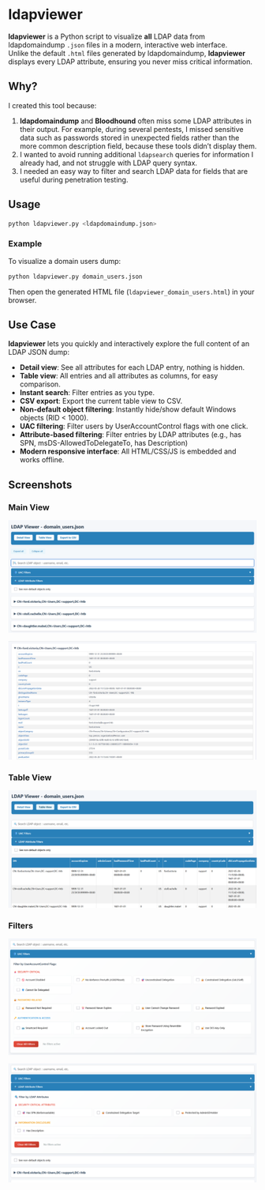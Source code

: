 # ldapviewer

**ldapviewer** is a Python script to visualize **all** LDAP data from ldapdomaindump `.json` files in a modern, interactive web interface.  
Unlike the default `.html` files generated by ldapdomaindump, **ldapviewer** displays every LDAP attribute, ensuring you never miss critical information.

## Why?

I created this tool because:

1. **ldapdomaindump** and **Bloodhound** often miss some LDAP attributes in their output. For example, during several pentests, I missed sensitive data such as passwords stored in unexpected fields rather than the more common description field, because these tools didn’t display them.
2. I wanted to avoid running additional `ldapsearch` queries for information I already had, and not struggle with LDAP query syntax.
3. I needed an easy way to filter and search LDAP data for fields that are useful during penetration testing.

## Usage

```sh
python ldapviewer.py <ldapdomaindump.json>
```

### Example

To visualize a domain users dump:
```sh
python ldapviewer.py domain_users.json
```
Then open the generated HTML file (`ldapviewer_domain_users.html`) in your browser.

## Use Case

**ldapviewer** lets you quickly and interactively explore the full content of an LDAP JSON dump:

- **Detail view**: See all attributes for each LDAP entry, nothing is hidden.
- **Table view**: All entries and all attributes as columns, for easy comparison.
- **Instant search**: Filter entries as you type.
- **CSV export**: Export the current table view to CSV.
- **Non-default object filtering**: Instantly hide/show default Windows objects (RID < 1000).
- **UAC filtering**: Filter users by UserAccountControl flags with one click.
- **Attribute-based filtering**: Filter entries by LDAP attributes (e.g., has SPN, msDS-AllowedToDelegateTo, has Description)
- **Modern responsive interface**: All HTML/CSS/JS is embedded and works offline.

## Screenshots

### Main View
![Main View](screenshots/main_view.png)

![Collapse LDAP Entry](screenshots/collapse_ldap_entry.png)

### Table View
![Table View](screenshots/table_view.png)

### Filters

![UAC Filters](screenshots/uac_filters.png)

![LDAP Filters](screenshots/ldap_filters.png)

